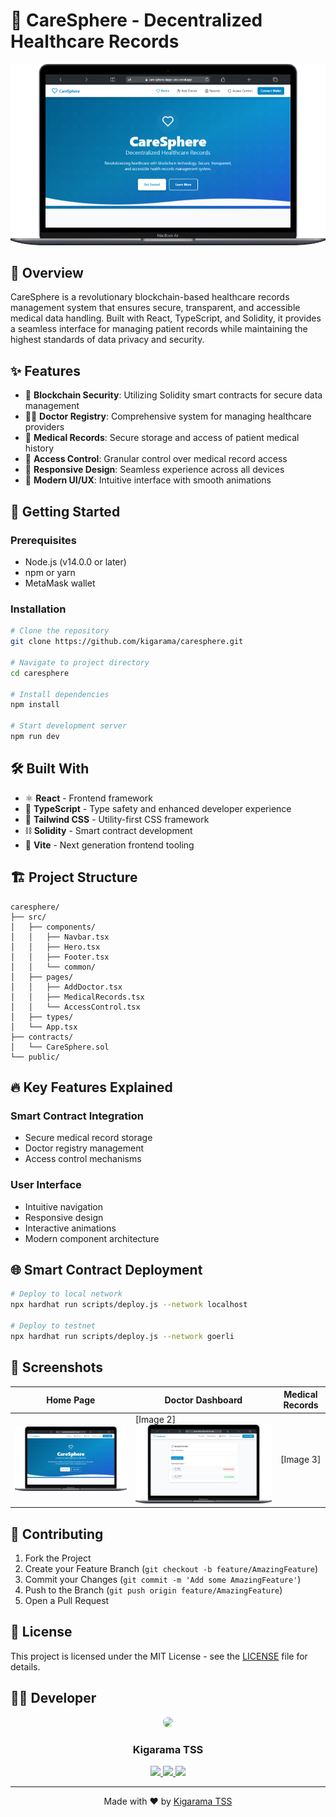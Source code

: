 # 🏥 CareSphere - Decentralized Healthcare Records

![CareSphere Banner](image.png)

## 🌟 Overview

CareSphere is a revolutionary blockchain-based healthcare records management system that ensures secure, transparent, and accessible medical data handling. Built with React, TypeScript, and Solidity, it provides a seamless interface for managing patient records while maintaining the highest standards of data privacy and security.

## ✨ Features

- 🔐 **Blockchain Security**: Utilizing Solidity smart contracts for secure data management
- 👨‍⚕️ **Doctor Registry**: Comprehensive system for managing healthcare providers
- 📝 **Medical Records**: Secure storage and access of patient medical history
- 🔑 **Access Control**: Granular control over medical record access
- 📱 **Responsive Design**: Seamless experience across all devices
- 🎨 **Modern UI/UX**: Intuitive interface with smooth animations

## 🚀 Getting Started

### Prerequisites

- Node.js (v14.0.0 or later)
- npm or yarn
- MetaMask wallet

### Installation

```bash
# Clone the repository
git clone https://github.com/kigarama/caresphere.git

# Navigate to project directory
cd caresphere

# Install dependencies
npm install

# Start development server
npm run dev
```

## 🛠️ Built With

- ⚛️ **React** - Frontend framework
- 📘 **TypeScript** - Type safety and enhanced developer experience
- 🎨 **Tailwind CSS** - Utility-first CSS framework
- ⛓️ **Solidity** - Smart contract development
- 🔷 **Vite** - Next generation frontend tooling

## 🏗️ Project Structure

```
caresphere/
├── src/
│   ├── components/
│   │   ├── Navbar.tsx
│   │   ├── Hero.tsx
│   │   ├── Footer.tsx
│   │   └── common/
│   ├── pages/
│   │   ├── AddDoctor.tsx
│   │   ├── MedicalRecords.tsx
│   │   └── AccessControl.tsx
│   ├── types/
│   └── App.tsx
├── contracts/
│   └── CareSphere.sol
└── public/
```

## 🔥 Key Features Explained

### Smart Contract Integration
- Secure medical record storage
- Doctor registry management
- Access control mechanisms

### User Interface
- Intuitive navigation
- Responsive design
- Interactive animations
- Modern component architecture

## 🌐 Smart Contract Deployment

```bash
# Deploy to local network
npx hardhat run scripts/deploy.js --network localhost

# Deploy to testnet
npx hardhat run scripts/deploy.js --network goerli
```

## 📸 Screenshots

| Home Page | Doctor Dashboard | Medical Records |
|-----------|-----------------|-----------------|
| ![home page](image-1.png) | [Image 2]  ![access](image-2.png)     | [Image 3]       |

## 🤝 Contributing

1. Fork the Project
2. Create your Feature Branch (`git checkout -b feature/AmazingFeature`)
3. Commit your Changes (`git commit -m 'Add some AmazingFeature'`)
4. Push to the Branch (`git push origin feature/AmazingFeature`)
5. Open a Pull Request

## 📜 License

This project is licensed under the MIT License - see the [LICENSE](LICENSE) file for details.

## 👨‍💻 Developer

<p align="center">
  <img src="https://github.com/kigarama.png" width="200" style="border-radius: 50%;" />
</p>

<h3 align="center">Kigarama TSS</h3>
<p align="center">
  <a href="https://github.com/codeWithEdison/careSphere-Dapp.git">
    <img src="https://img.shields.io/badge/GitHub-100000?style=for-the-badge&logo=github&logoColor=white" />
  </a>
  <a href="https://linkedin.com/in/kigarama">
    <img src="https://img.shields.io/badge/LinkedIn-0077B5?style=for-the-badge&logo=linkedin&logoColor=white" />
  </a>
  <a href="https://twitter.com/kigarama">
    <img src="https://img.shields.io/badge/Twitter-1DA1F2?style=for-the-badge&logo=twitter&logoColor=white" />
  </a>
</p>

---
<p align="center">
  Made with ❤️ by <a href="https://github.com/kigarama">Kigarama TSS</a>
</p>